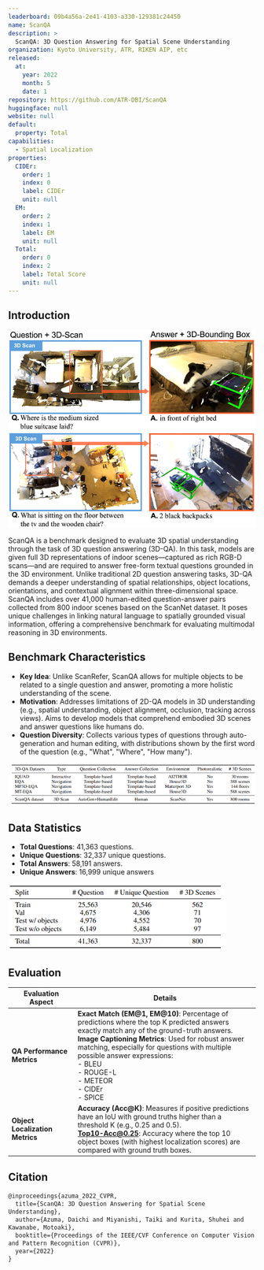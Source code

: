 ```yaml
---
leaderboard: 09b4a56a-2e41-4103-a330-129381c24450
name: ScanQA
description: >
  ScanQA: 3D Question Answering for Spatial Scene Understanding
organization: Kyoto University, ATR, RIKEN AIP, etc
released:
  at:
    year: 2022
    month: 5
    date: 1
repository: https://github.com/ATR-DBI/ScanQA
huggingface: null
website: null
default:
  property: Total
capabilities:
  - Spatial Localization
properties:
  CIDEr:
    order: 1
    index: 0
    label: CIDEr
    unit: null
  EM:
    order: 2
    index: 1
    label: EM
    unit: null
  Total:
    order: 0
    index: 2
    label: Total Score
    unit: null
---
```


## Introduction

![alt text](assets/1-1.png)

ScanQA is a benchmark designed to evaluate 3D spatial understanding through the task of 3D question answering (3D-QA). In this task, models are given full 3D representations of indoor scenes—captured as rich RGB-D scans—and are required to answer free-form textual questions grounded in the 3D environment. Unlike traditional 2D question answering tasks, 3D-QA demands a deeper understanding of spatial relationships, object locations, orientations, and contextual alignment within three-dimensional space. ScanQA includes over 41,000 human-edited question-answer pairs collected from 800 indoor scenes based on the ScanNet dataset. It poses unique challenges in linking natural language to spatially grounded visual information, offering a comprehensive benchmark for evaluating multimodal reasoning in 3D environments.

## Benchmark Characteristics

- **Key Idea**: Unlike ScanRefer, ScanQA allows for multiple objects to be related to a single question and answer, promoting a more holistic understanding of the scene.
- **Motivation**: Addresses limitations of 2D-QA models in 3D understanding (e.g., spatial understanding, object alignment, occlusion, tracking across views). Aims to develop models that comprehend embodied 3D scenes and answer questions like humans do.
- **Question Diversity**: Collects various types of questions through auto-generation and human editing, with distributions shown by the first word of the question (e.g., "What", "Where", "How many").

![alt text](assets/1-2.png)

## Data Statistics

- **Total Questions**: 41,363 questions.
- **Unique Questions**: 32,337 unique questions.
- **Total Answers**: 58,191 answers.
- **Unique Answers**: 16,999 unique answers

![alt text](assets/1-3.png)

## Evaluation

| Evaluation Aspect               | Details                                                                                                                                                                                                                                                                                                                                              |
| ------------------------------- | ---------------------------------------------------------------------------------------------------------------------------------------------------------------------------------------------------------------------------------------------------------------------------------------------------------------------------------------------------- |
| **QA Performance Metrics**      | **Exact Match (EM@1, EM@10)**: Percentage of predictions where the top K predicted answers exactly match any of the ground-truth answers. <br> **Image Captioning Metrics**: Used for robust answer matching, especially for questions with multiple possible answer expressions: <br> - BLEU <br> - ROUGE-L <br> - METEOR <br> - CIDEr <br> - SPICE |
| **Object Localization Metrics** | **Accuracy (Acc@K)**: Measures if positive predictions have an IoU with ground truths higher than a threshold K (e.g., 0.25 and 0.5). <br> **Top10-Acc@0.25**: Accuracy where the top 10 object boxes (with highest localization scores) are compared with ground truth boxes.                                                                       |

## Citation

```
@inproceedings{azuma_2022_CVPR,
  title={ScanQA: 3D Question Answering for Spatial Scene Understanding},
  author={Azuma, Daichi and Miyanishi, Taiki and Kurita, Shuhei and Kawanabe, Motoaki},
  booktitle={Proceedings of the IEEE/CVF Conference on Computer Vision and Pattern Recognition (CVPR)},
  year={2022}
}

```
